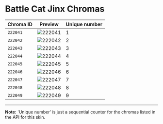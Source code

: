 # Battle Cat Jinx Chromas

| Chroma ID | Preview | Unique number |
|---|---|---|
| `222041` | ![222041](https://raw.communitydragon.org/latest/plugins/rcp-be-lol-game-data/global/default/v1/champion-chroma-images/222/222041.png) | 1 |
| `222042` | ![222042](https://raw.communitydragon.org/latest/plugins/rcp-be-lol-game-data/global/default/v1/champion-chroma-images/222/222042.png) | 2 |
| `222043` | ![222043](https://raw.communitydragon.org/latest/plugins/rcp-be-lol-game-data/global/default/v1/champion-chroma-images/222/222043.png) | 3 |
| `222044` | ![222044](https://raw.communitydragon.org/latest/plugins/rcp-be-lol-game-data/global/default/v1/champion-chroma-images/222/222044.png) | 4 |
| `222045` | ![222045](https://raw.communitydragon.org/latest/plugins/rcp-be-lol-game-data/global/default/v1/champion-chroma-images/222/222045.png) | 5 |
| `222046` | ![222046](https://raw.communitydragon.org/latest/plugins/rcp-be-lol-game-data/global/default/v1/champion-chroma-images/222/222046.png) | 6 |
| `222047` | ![222047](https://raw.communitydragon.org/latest/plugins/rcp-be-lol-game-data/global/default/v1/champion-chroma-images/222/222047.png) | 7 |
| `222048` | ![222048](https://raw.communitydragon.org/latest/plugins/rcp-be-lol-game-data/global/default/v1/champion-chroma-images/222/222048.png) | 8 |
| `222049` | ![222049](https://raw.communitydragon.org/latest/plugins/rcp-be-lol-game-data/global/default/v1/champion-chroma-images/222/222049.png) | 9 |

---

**Note:** 'Unique number' is just a sequential counter for the chromas listed in the API for this skin.
